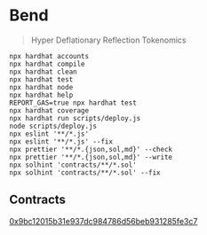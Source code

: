 # Bend

> Hyper Deflationary Reflection Tokenomics

```shell
npx hardhat accounts
npx hardhat compile
npx hardhat clean
npx hardhat test
npx hardhat node
npx hardhat help
REPORT_GAS=true npx hardhat test
npx hardhat coverage
npx hardhat run scripts/deploy.js
node scripts/deploy.js
npx eslint '**/*.js'
npx eslint '**/*.js' --fix
npx prettier '**/*.{json,sol,md}' --check
npx prettier '**/*.{json,sol,md}' --write
npx solhint 'contracts/**/*.sol'
npx solhint 'contracts/**/*.sol' --fix
```

## Contracts

[0x9bc12015b31e937dc984786d56beb931285fe3c7](https://snowtrace.io/address/0x9bc12015b31e937dc984786d56beb931285fe3c7)
